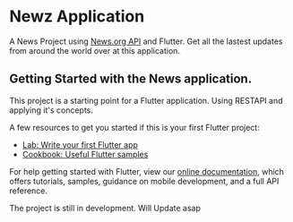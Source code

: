 # Newz Application

A News Project using [News.org API](https://newsapi.org/) and Flutter. Get all the lastest updates from around the world over at this application.

## Getting Started with the News application.

This project is a starting point for a Flutter application.
Using RESTAPI and applying it's concepts.

A few resources to get you started if this is your first Flutter project:

- [Lab: Write your first Flutter app](https://flutter.dev/docs/get-started/codelab)
- [Cookbook: Useful Flutter samples](https://flutter.dev/docs/cookbook)

For help getting started with Flutter, view our
[online documentation](https://flutter.dev/docs), which offers tutorials,
samples, guidance on mobile development, and a full API reference.

The project is still in development. Will Update asap
